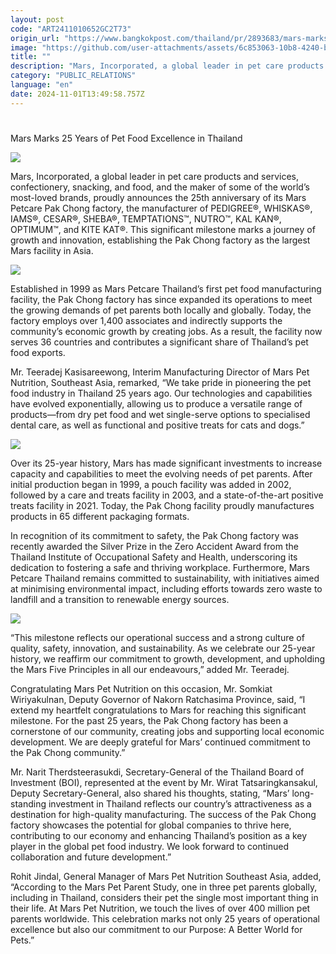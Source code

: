 ```yaml
---
layout: post
code: "ART2411010652GC2T73"
origin_url: "https://www.bangkokpost.com/thailand/pr/2893683/mars-marks-25-years-of-pet-food-excellence-in-thailand"
image: "https://github.com/user-attachments/assets/6c853063-10b8-4240-b80d-f452e2606d19"
title: ""
description: "Mars, Incorporated, a global leader in pet care products and services, confectionery, snacking, and food, and the maker of some of the world’s most-loved brands, proudly announces the 25th anniversary of its Mars Petcare Pak Chong factory, the manufacturer of PEDIGREE®, WHISKAS®, IAMS®, CESAR®, SHEBA®, TEMPTATIONS™, NUTRO™, KAL KAN®, OPTIMUM™, and KITE KAT®. This significant milestone marks a journey of growth and innovation, establishing the Pak Chong factory as the largest Mars facility in Asia."
category: "PUBLIC_RELATIONS"
language: "en"
date: 2024-11-01T13:49:58.757Z
---
```


# 

Mars Marks 25 Years of Pet Food Excellence in Thailand

![](https://static.bangkokpost.com/media/content/20241031/c1_2893683_241101101957.jpg)

Mars, Incorporated, a global leader in pet care products and services, confectionery, snacking, and food, and the maker of some of the world’s most-loved brands, proudly announces the 25th anniversary of its Mars Petcare Pak Chong factory, the manufacturer of PEDIGREE®, WHISKAS®, IAMS®, CESAR®, SHEBA®, TEMPTATIONS™, NUTRO™, KAL KAN®, OPTIMUM™, and KITE KAT®. This significant milestone marks a journey of growth and innovation, establishing the Pak Chong factory as the largest Mars facility in Asia.

![](https://github.com/user-attachments/assets/a0637a8d-9258-4b01-8c98-a03a1f62b250)

Established in 1999 as Mars Petcare Thailand’s first pet food manufacturing facility, the Pak Chong factory has since expanded its operations to meet the growing demands of pet parents both locally and globally. Today, the factory employs over 1,400 associates and indirectly supports the community’s economic growth by creating jobs. As a result, the facility now serves 36 countries and contributes a significant share of Thailand’s pet food exports.

Mr. Teeradej Kasisareewong, Interim Manufacturing Director of Mars Pet Nutrition, Southeast Asia, remarked, “We take pride in pioneering the pet food industry in Thailand 25 years ago. Our technologies and capabilities have evolved exponentially, allowing us to produce a versatile range of products—from dry pet food and wet single-serve options to specialised dental care, as well as functional and positive treats for cats and dogs.”

![](https://github.com/user-attachments/assets/eadf6e72-5b35-4af0-a0e5-5dbc3a64f5a4)

Over its 25-year history, Mars has made significant investments to increase capacity and capabilities to meet the evolving needs of pet parents. After initial production began in 1999, a pouch facility was added in 2002, followed by a care and treats facility in 2003, and a state-of-the-art positive treats facility in 2021. Today, the Pak Chong facility proudly manufactures products in 65 different packaging formats.

In recognition of its commitment to safety, the Pak Chong factory was recently awarded the Silver Prize in the Zero Accident Award from the Thailand Institute of Occupational Safety and Health, underscoring its dedication to fostering a safe and thriving workplace. Furthermore, Mars Petcare Thailand remains committed to sustainability, with initiatives aimed at minimising environmental impact, including efforts towards zero waste to landfill and a transition to renewable energy sources.

![](https://github.com/user-attachments/assets/0da9de55-bda9-401c-9af2-0ca97113de41)

“This milestone reflects our operational success and a strong culture of quality, safety, innovation, and sustainability. As we celebrate our 25-year history, we reaffirm our commitment to growth, development, and upholding the Mars Five Principles in all our endeavours,” added Mr. Teeradej.

Congratulating Mars Pet Nutrition on this occasion, Mr. Somkiat Wiriyakulnan, Deputy Governor of Nakorn Ratchasima Province, said, “I extend my heartfelt congratulations to Mars for reaching this significant milestone. For the past 25 years, the Pak Chong factory has been a cornerstone of our community, creating jobs and supporting local economic development. We are deeply grateful for Mars’ continued commitment to the Pak Chong community.”

Mr. Narit Therdsteerasukdi, Secretary-General of the Thailand Board of Investment (BOI), represented at the event by Mr. Wirat Tatsaringkansakul, Deputy Secretary-General, also shared his thoughts, stating, “Mars’ long-standing investment in Thailand reflects our country’s attractiveness as a destination for high-quality manufacturing. The success of the Pak Chong factory showcases the potential for global companies to thrive here, contributing to our economy and enhancing Thailand’s position as a key player in the global pet food industry. We look forward to continued collaboration and future development.”

Rohit Jindal, General Manager of Mars Pet Nutrition Southeast Asia, added, “According to the Mars Pet Parent Study, one in three pet parents globally, including in Thailand, considers their pet the single most important thing in their life. At Mars Pet Nutrition, we touch the lives of over 400 million pet parents worldwide. This celebration marks not only 25 years of operational excellence but also our commitment to our Purpose: A Better World for Pets.”